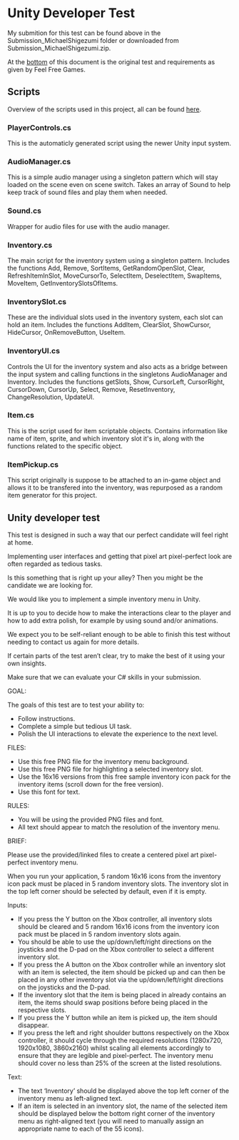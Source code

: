 # Unity Developer Test

My submition for this test can be found above in the Submission_MichaelShigezumi folder or downloaded from Submission_MichaelShigezumi.zip.

At the [bottom](https://github.com/mshigezumi/Unity-Developer-Test/edit/main/README.md#unity-developer-test-1) of this document is the original test and requirements as given by Feel Free Games.

## Scripts

Overview of the scripts used in this project, all can be found [here](https://github.com/mshigezumi/Unity-Developer-Test/tree/main/Assets/Scripts).

### PlayerControls.cs

This is the automaticly generated script using the newer Unity input system.

### AudioManager.cs

This is a simple audio manager using a singleton pattern which will stay loaded on the scene even on scene switch. Takes an array of Sound to help keep track of sound files and play them when needed.

### Sound.cs

Wrapper for audio files for use with the audio manager.

### Inventory.cs

The main script for the inventory system using a singleton pattern. Includes the functions Add, Remove, SortItems, GetRandomOpenSlot, Clear, RefreshItemInSlot, MoveCursorTo, SelectItem, DeselectItem, SwapItems, MoveItem, GetInventorySlotsOfItems.

### InventorySlot.cs

These are the individual slots used in the inventory system, each slot can hold an item. Includes the functions AddItem, ClearSlot, ShowCursor, HideCursor, OnRemoveButton, UseItem.

### InventoryUI.cs

Controls the UI for the inventory system and also acts as a bridge between the input system and calling functions in the singletons AudioManager and Inventory. Includes the functions getSlots, Show, CursorLeft, CursorRight, CursorDown, CursorUp, Select, Remove, ResetInventory, ChangeResolution, UpdateUI.

### Item.cs

This is the script used for item scriptable objects. Contains information like name of item, sprite, and which inventory slot it's in, along with the functions related to the specific object.

### ItemPickup.cs

This script originally is suppose to be attached to an in-game object and allows it to be transfered into the inventory, was repurposed as a random item generator for this project.

## Unity developer test

This test is designed in such a way that our perfect candidate will feel right at home.

Implementing user interfaces and getting that pixel art pixel-perfect look are often regarded as tedious tasks.

Is this something that is right up your alley? Then you might be the candidate we are looking for.

We would like you to implement a simple inventory menu in Unity.

It is up to you to decide how to make the interactions clear to the player and how to add extra polish, for example by using sound and/or animations.

We expect you to be self-reliant enough to be able to finish this test without needing to contact us again for more details.

If certain parts of the test aren’t clear, try to make the best of it using your own insights.

Make sure that we can evaluate your C# skills in your submission.

GOAL:

The goals of this test are to test your ability to:

* Follow instructions.
* Complete a simple but tedious UI task.
* Polish the UI interactions to elevate the experience to the next level.

FILES:

* Use this free PNG file for the inventory menu background.
* Use this free PNG file for highlighting a selected inventory slot.
* Use the 16x16 versions from this free sample inventory icon pack for the inventory items (scroll down for the free version).
* Use this font for text.

RULES:

* You will be using the provided PNG files and font.
* All text should appear to match the resolution of the inventory menu.

BRIEF:

Please use the provided/linked files to create a centered pixel art pixel-perfect inventory menu.

When you run your application, 5 random 16x16 icons from the inventory icon pack must be placed in 5 random inventory slots. The inventory slot in the top left corner should be selected by default, even if it is empty.

Inputs:

* If you press the Y button on the Xbox controller, all inventory slots should be cleared and 5 random 16x16 icons from the inventory icon pack must be placed in 5 random inventory slots again.
* You should be able to use the up/down/left/right directions on the joysticks and the D-pad on the Xbox controller to select a different inventory slot.
* If you press the A button on the Xbox controller while an inventory slot with an item is selected, the item should be picked up and can then be placed in any other inventory slot via the up/down/left/right directions on the joysticks and the D-pad. 
* If the inventory slot that the item is being placed in already contains an item, the items should swap positions before being placed in the respective slots.
* If you press the Y button while an item is picked up, the item should disappear.
* If you press the left and right shoulder buttons respectively on the Xbox controller, it should cycle through the required resolutions (1280x720, 1920x1080, 3860x2160) whilst scaling all elements accordingly to ensure that they are legible and pixel-perfect. The inventory menu should cover no less than 25% of the screen at the listed resolutions.

Text:

* The text ‘Inventory’ should be displayed above the top left corner of the inventory menu as left-aligned text.
* If an item is selected in an inventory slot, the name of the selected item should be displayed below the bottom right corner of the inventory menu as right-aligned text (you will need to manually assign an appropriate name to each of the 55 icons).
